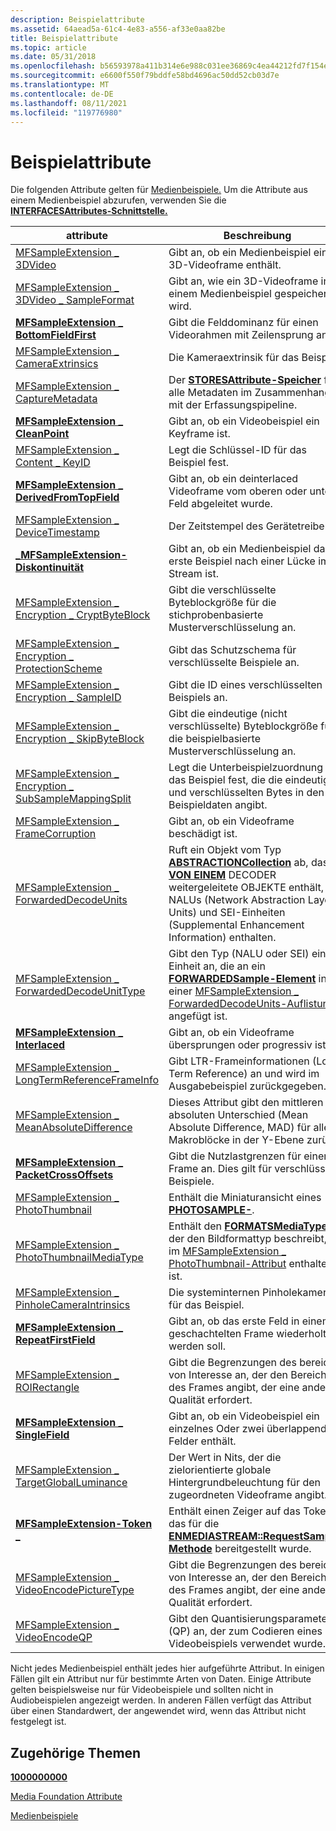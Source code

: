 ```yaml
---
description: Beispielattribute
ms.assetid: 64aead5a-61c4-4e83-a556-af33e0aa82be
title: Beispielattribute
ms.topic: article
ms.date: 05/31/2018
ms.openlocfilehash: b56593978a411b314e6e988c031ee36869c4ea44212fd7f154e3ba18478400b7
ms.sourcegitcommit: e6600f550f79bddfe58bd4696ac50dd52cb03d7e
ms.translationtype: MT
ms.contentlocale: de-DE
ms.lasthandoff: 08/11/2021
ms.locfileid: "119776980"
---
```

# <a name="sample-attributes"></a>Beispielattribute

Die folgenden Attribute gelten für [Medienbeispiele.](media-samples.md) Um die Attribute aus einem Medienbeispiel abzurufen, verwenden Sie die [**INTERFACESAttributes-Schnittstelle.**](/windows/desktop/api/mfobjects/nn-mfobjects-imfattributes)



| attribute                                                                                                      | Beschreibung                                                                                                                                                                                                                                        |
|----------------------------------------------------------------------------------------------------------------|----------------------------------------------------------------------------------------------------------------------------------------------------------------------------------------------------------------------------------------------------|
| [MFSampleExtension \_ 3DVideo](mfsampleextension-3dvideo.md)                                                    | Gibt an, ob ein Medienbeispiel einen 3D-Videoframe enthält.                                                                                                                                                                                        |
| [MFSampleExtension \_ 3DVideo \_ SampleFormat](mfsampleextension-3dvideo-sampleformat.md)                         | Gibt an, wie ein 3D-Videoframe in einem Medienbeispiel gespeichert wird.                                                                                                                                                                                        |
| [**MFSampleExtension \_ BottomFieldFirst**](mfsampleextension-bottomfieldfirst-attribute.md)                    | Gibt die Felddominanz für einen Videorahmen mit Zeilensprung an.                                                                                                                                                                                       |
| [MFSampleExtension \_ CameraExtrinsics](mfsampleextension-cameraextrinsics.md)                                  | Die Kameraextrinsik für das Beispiel.                                                                                                                                                                                                              |
| [MFSampleExtension \_ CaptureMetadata](mfsampleextension-capturemetadata.md)                                    | Der [**STORESAttribute-Speicher**](/windows/desktop/api/mfobjects/nn-mfobjects-imfattributes) für alle Metadaten im Zusammenhang mit der Erfassungspipeline.                                                                                                                                             |
| [**MFSampleExtension \_ CleanPoint**](mfsampleextension-cleanpoint-attribute.md)                                | Gibt an, ob ein Videobeispiel ein Keyframe ist.                                                                                                                                                                                                   |
| [MFSampleExtension \_ Content \_ KeyID](mfsampleextension-content-keyid.md)                                       | Legt die Schlüssel-ID für das Beispiel fest.                                                                                                                                                                                                                    |
| [**MFSampleExtension \_ DerivedFromTopField**](mfsampleextension-derivedfromtopfield-attribute.md)              | Gibt an, ob ein deinterlaced Videoframe vom oberen oder unteren Feld abgeleitet wurde.                                                                                                                                                  |
| [MFSampleExtension \_ DeviceTimestamp](mfsampleextension-devicetimestamp.md)                                    | Der Zeitstempel des Gerätetreibers.                                                                                                                                                                                                             |
| [**\_MFSampleExtension-Diskontinuität**](mfsampleextension-discontinuity-attribute.md)                          | Gibt an, ob ein Medienbeispiel das erste Beispiel nach einer Lücke im Stream ist.                                                                                                                                                                    |
| [MFSampleExtension \_ Encryption \_ CryptByteBlock](mfsampleextension-encryption-cryptbyteblock.md)               | Gibt die verschlüsselte Byteblockgröße für die stichprobenbasierte Musterverschlüsselung an.                                                                                                                                                                       |
| [MFSampleExtension \_ Encryption \_ ProtectionScheme](mfsampleextension-encryption-protectionscheme.md)           | Gibt das Schutzschema für verschlüsselte Beispiele an.                                                                                                                                                                                             |
| [MFSampleExtension \_ Encryption \_ SampleID](mfsampleextension-encryption-sampleid.md)                           | Gibt die ID eines verschlüsselten Beispiels an.                                                                                                                                                                                                           |
| [MFSampleExtension \_ Encryption \_ SkipByteBlock](mfsampleextension-encryption-skipbyteblock.md)                 | Gibt die eindeutige (nicht verschlüsselte) Byteblockgröße für die beispielbasierte Musterverschlüsselung an.                                                                                                                                                           |
| [MFSampleExtension \_ Encryption \_ SubSampleMappingSplit](mfsampleextension-encryption-subsamplemappingsplit.md) | Legt die Unterbeispielzuordnung für das Beispiel fest, die die eindeutigen und verschlüsselten Bytes in den Beispieldaten angibt.                                                                                                                                            |
| [MFSampleExtension \_ FrameCorruption](mfsampleextension-framecorruption.md)                                    | Gibt an, ob ein Videoframe beschädigt ist.                                                                                                                                                                                                      |
| [MFSampleExtension \_ ForwardedDecodeUnits](mfsampleextension-forwardeddecodeunits.md)                          | Ruft ein Objekt vom Typ [**ABSTRACTIONCollection**](/windows/desktop/api/mfobjects/nn-mfobjects-imfcollection) ab, das [**VON EINEM**](/windows/desktop/api/mfobjects/nn-mfobjects-imfsample) DECODER weitergeleitete OBJEKTE enthält, die NALUs (Network Abstraction Layer Units) und SEI-Einheiten (Supplemental Enhancement Information) enthalten. |
| [MFSampleExtension \_ ForwardedDecodeUnitType](mfsampleextension-forwardeddecodeunittype.md)                    | Gibt den Typ (NALU oder SEI) einer Einheit an, die an ein [**FORWARDEDSample-Element**](/windows/desktop/api/mfobjects/nn-mfobjects-imfsample) in einer [MFSampleExtension \_ ForwardedDecodeUnits-Auflistung](mfsampleextension-forwardeddecodeunits.md) angefügt ist.                                                    |
| [**MFSampleExtension \_ Interlaced**](mfsampleextension-interlaced-attribute.md)                                | Gibt an, ob ein Videoframe übersprungen oder progressiv ist.                                                                                                                                                                                      |
| [MFSampleExtension \_ LongTermReferenceFrameInfo](mfsampleextension-longtermreferenceframeinfo.md)              | Gibt LTR-Frameinformationen (Long Term Reference) an und wird im Ausgabebeispiel zurückgegeben.                                                                                                                                                               |
| [MFSampleExtension \_ MeanAbsoluteDifference](mfsampleextension-meanabsolutedifference.md)                      | Dieses Attribut gibt den mittleren absoluten Unterschied (Mean Absolute Difference, MAD) für alle Makroblöcke in der Y-Ebene zurück.                                                                                                                                                  |
| [**MFSampleExtension \_ PacketCrossOffsets**](mfsampleextension-packetcrossoffsets-attribute.md)                | Gibt die Nutzlastgrenzen für einen Frame an. Dies gilt für verschlüsselte Beispiele.                                                                                                                                                                   |
| [MFSampleExtension \_ PhotoThumbnail](mfsampleextension-photothumbnail.md)                                      | Enthält die Miniaturansicht eines [**PHOTOSAMPLE-**](/windows/desktop/api/mfobjects/nn-mfobjects-imfsample).                                                                                                                                                                                  |
| [MFSampleExtension \_ PhotoThumbnailMediaType](mfsampleextension-photothumbnailmediatype.md)                    | Enthält den [**FORMATSMediaType,**](/windows/desktop/api/mfobjects/nn-mfobjects-imfmediatype) der den Bildformattyp beschreibt, der im [MFSampleExtension \_ PhotoThumbnail-Attribut](mfsampleextension-photothumbnail.md) enthalten ist.                                                      |
| [MFSampleExtension \_ PinholeCameraIntrinsics](mfsampleextension-pinholecameraintrinsics.md)                    | Die systeminternen Pinholekameras für das Beispiel.                                                                                                                                                                                                      |
| [**MFSampleExtension \_ RepeatFirstField**](mfsampleextension-repeatfirstfield-attribute.md)                    | Gibt an, ob das erste Feld in einem geschachtelten Frame wiederholt werden soll.                                                                                                                                                                                |
| [MFSampleExtension \_ ROIRectangle](mfsampleextension-roirectangle.md)                                          | Gibt die Begrenzungen des bereichs von Interesse an, der den Bereich des Frames angibt, der eine andere Qualität erfordert.                                                                                                                            |
| [**MFSampleExtension \_ SingleField**](mfsampleextension-singlefield-attribute.md)                              | Gibt an, ob ein Videobeispiel ein einzelnes Oder zwei überlappende Felder enthält.                                                                                                                                                                 |
| [MFSampleExtension \_ TargetGlobalLuminance](mfsampleextension-targetgloballuminance.md)                        | Der Wert in Nits, der die zielorientierte globale Hintergrundbeleuchtung für den zugeordneten Videoframe angibt.                                                                                                                                           |
| [**MFSampleExtension-Token \_**](mfsampleextension-token-attribute.md)                                          | Enthält einen Zeiger auf das Token, das für die [**ENMEDIASTREAM::RequestSample-Methode**](/windows/desktop/api/mfidl/nf-mfidl-imfmediastream-requestsample) bereitgestellt wurde.                                                                                                             |
| [MFSampleExtension \_ VideoEncodePictureType](mfsampleextension-videoencodepicturetype.md)                      | Gibt die Begrenzungen des bereichs von Interesse an, der den Bereich des Frames angibt, der eine andere Qualität erfordert.                                                                                                                            |
| [MFSampleExtension \_ VideoEncodeQP](mfsampleextension-videoencodeqp.md)                                        | Gibt den Quantisierungsparameter (QP) an, der zum Codieren eines Videobeispiels verwendet wurde.                                                                                                                                                                  |



 

Nicht jedes Medienbeispiel enthält jedes hier aufgeführte Attribut. In einigen Fällen gilt ein Attribut nur für bestimmte Arten von Daten. Einige Attribute gelten beispielsweise nur für Videobeispiele und sollten nicht in Audiobeispielen angezeigt werden. In anderen Fällen verfügt das Attribut über einen Standardwert, der angewendet wird, wenn das Attribut nicht festgelegt ist.

## <a name="related-topics"></a>Zugehörige Themen

<dl> <dt>

[**1000000000**](/windows/desktop/api/mfobjects/nn-mfobjects-imfsample)
</dt> <dt>

[Media Foundation Attribute](media-foundation-attributes.md)
</dt> <dt>

[Medienbeispiele](media-samples.md)
</dt> </dl>

 

 



